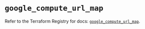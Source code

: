 # `google_compute_url_map`

Refer to the Terraform Registry for docs: [`google_compute_url_map`](https://registry.terraform.io/providers/hashicorp/google/6.32.0/docs/resources/compute_url_map).
